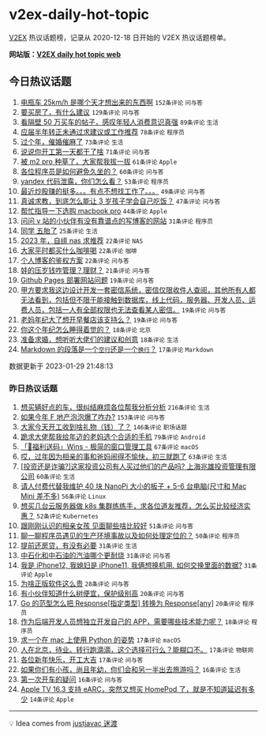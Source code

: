 # v2ex-daily-hot-topic

[V2EX](https://www.v2ex.com/) 热议话题榜，记录从 2020-12-18 日开始的 V2EX 热议话题榜单。

**网站版：[V2EX daily hot topic web](https://boojack.github.io/v2ex-daily-hot-topic-web/)**

## 今日热议话题

<!-- TODAY BEGIN -->

1. [电瓶车 25km/h 是哪个天才想出来的东西啊](https://www.v2ex.com/t/911211) `152条评论` `问与答`
1. [要买房了，有什么建议](https://www.v2ex.com/t/911245) `129条评论` `问与答`
1. [看隔壁 50 万买车的帖子，感叹年轻人消费意识真强](https://www.v2ex.com/t/911356) `89条评论` `生活`
1. [应届半年转正未通过求建议或工作推荐](https://www.v2ex.com/t/911300) `78条评论` `程序员`
1. [过个年，催婚催麻了](https://www.v2ex.com/t/911236) `73条评论` `生活`
1. [说说你开工第一天都干了啥](https://www.v2ex.com/t/911231) `71条评论` `问与答`
1. [被 m2 pro 种草了，大家帮我拔一拔](https://www.v2ex.com/t/911357) `61条评论` `Apple`
1. [各位程序员是如何避免久坐的？](https://www.v2ex.com/t/911206) `60条评论` `问与答`
1. [yandex 代码泄露，你们怎么看？](https://www.v2ex.com/t/911213) `53条评论` `程序员`
1. [最近炒股赚的挺多。。。有点不想找工作了。。。](https://www.v2ex.com/t/911411) `49条评论` `问与答`
1. [真诚求教，到底怎么能让 3 岁孩子学会自己吃饭？](https://www.v2ex.com/t/911365) `47条评论` `问与答`
1. [帮忙指导一下选购 macbook pro](https://www.v2ex.com/t/911209) `44条评论` `Apple`
1. [问问 v 站的小伙伴有没有靠谱点的写博客的网站](https://www.v2ex.com/t/911398) `31条评论` `程序员`
1. [同学 五胎了](https://www.v2ex.com/t/911456) `25条评论` `生活`
1. [2023 年，自组 nas 求推荐](https://www.v2ex.com/t/911379) `22条评论` `NAS`
1. [大家平时都买什么咖啡喝](https://www.v2ex.com/t/911372) `22条评论` `咖啡`
1. [个人博客的鉴权方案](https://www.v2ex.com/t/911271) `22条评论` `问与答`
1. [娃的压岁钱咋管理？理财？](https://www.v2ex.com/t/911247) `21条评论` `问与答`
1. [Github Pages 部署网站问题](https://www.v2ex.com/t/911397) `19条评论` `问与答`
1. [甲方要求我这边设计开发一套密信系统，密信仅限收件人查阅，其他所有人都无法看到，包括但不限于能接触到数据库，线上代码，服务器、开发人员、运费人员，包括一人有全部权限也无法查看某人密信。](https://www.v2ex.com/t/911396) `19条评论` `问与答`
1. [老妈年纪大了想开早餐店该支持么？](https://www.v2ex.com/t/911355) `19条评论` `问与答`
1. [你这个年纪怎么睡得着觉的？](https://www.v2ex.com/t/911337) `18条评论` `北京`
1. [准备求婚，想听听大佬们的建议和创意](https://www.v2ex.com/t/911307) `18条评论` `生活`
1. [Markdown 的段落是一个`空行`还是一个`换行`？](https://www.v2ex.com/t/911466) `17条评论` `Markdown`

数据更新于 2023-01-29 21:48:13

<!-- TODAY END -->

### 昨日热议话题

<!-- YESTERDAY BEGIN -->

1. [想买辆好点的车，很纠结麻烦各位帮我分析分析](https://www.v2ex.com/t/911001) `216条评论` `生活`
1. [如果今年 F 地产泡泡爆了咋办?](https://www.v2ex.com/t/911022) `153条评论` `问与答`
1. [大家今天开工收到啥礼物（钱）了？](https://www.v2ex.com/t/910951) `146条评论` `职场话题`
1. [跪求大佬帮我给年迈的老妈选个合适的手机](https://www.v2ex.com/t/911088) `79条评论` `Android`
1. [「🎉福利送码」Wins - 极简的窗口管理工具](https://www.v2ex.com/t/911060) `67条评论` `macOS`
1. [哎，过年因为相亲的事和爸妈闹得不愉快，初三就跑了](https://www.v2ex.com/t/910993) `63条评论` `生活`
1. [[投资还是诈骗?]这家投资公司有人买过他们的产品吗? 上海兆雄投资管理有限公司](https://www.v2ex.com/t/910959) `60条评论` `生活`
1. [请人付费代替我维护 40 块 NanoPi 大小的板子 + 5-6 台电脑(尺寸和 Mac Mini 差不多)](https://www.v2ex.com/t/910966) `56条评论` `Linux`
1. [想买几台云服务器做 k8s 集群练练手，求各位道友推荐，怎么买比较经济实惠？](https://www.v2ex.com/t/911017) `52条评论` `Kubernetes`
1. [跟刚刚认识的相亲女孩 见面聊些啥比较好](https://www.v2ex.com/t/911107) `51条评论` `问与答`
1. [聊一聊程序员遇见的生产环境事故以及如何处理定位的？](https://www.v2ex.com/t/911105) `50条评论` `程序员`
1. [提前还房贷，有没有必要](https://www.v2ex.com/t/911059) `31条评论` `生活`
1. [中石化和中石油的汽油哪个更耐烧](https://www.v2ex.com/t/910955) `31条评论` `问与答`
1. [我是 iPhone12, 我媳妇是 iPhone11, 我俩想换机用. 如何交换里面的数据?](https://www.v2ex.com/t/910956) `31条评论` `Apple`
1. [为啥正版软件这么贵](https://www.v2ex.com/t/911182) `28条评论` `问与答`
1. [有小伙伴知道什么树便宜，保护级别高](https://www.v2ex.com/t/911176) `20条评论` `问与答`
1. [Go 的范型怎么把 Response[指定类型] 转换为 Response[any]](https://www.v2ex.com/t/910999) `20条评论` `程序员`
1. [作为后端开发人员想独立开发自己的 APP，需要哪些技术能力呢？](https://www.v2ex.com/t/911127) `18条评论` `程序员`
1. [求一个在 mac 上使用 Python 的姿势](https://www.v2ex.com/t/911097) `17条评论` `macOS`
1. [人在北京，待业。转行跑滴滴，这个选择可行么？能糊口不。](https://www.v2ex.com/t/911045) `17条评论` `物联网`
1. [各位新年快乐，开工大吉](https://www.v2ex.com/t/910948) `17条评论` `问与答`
1. [如果你们有小孩，尚且年幼，你们会和另一半出去旅游吗？](https://www.v2ex.com/t/911057) `16条评论` `生活`
1. [第一次开车的疑问](https://www.v2ex.com/t/910994) `16条评论` `问与答`
1. [Apple TV 16.3 支持 eARC，突然又想买 HomePod 了，就是不知道延迟有多少](https://www.v2ex.com/t/911050) `14条评论` `Apple`

<!-- YESTERDAY END -->

---

💡 Idea comes from [justjavac 迷渡](https://github.com/justjavac/)
